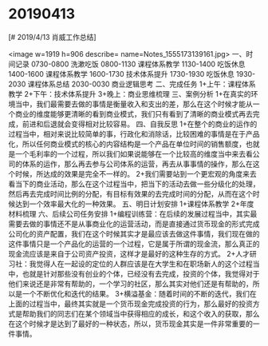 # 20190413

[# 2019/4/13 肖威工作总结]

<image w=1919 h=906 describe= name=Notes_1555173139161.jpg>
一、时间记录
0730-0800 洗漱吃饭
0800-1130 课程体系教学
1130-1400 吃饭休息
1400-1600 课程体系教学
1600-1730 技术体系提升
1730-1930 吃饭休息
1930-2030 课程体系总结
2030-0030 商业逻辑思考
二、完成任务
1+上午：课程体系教学
2+下午：技术体系提升
3+晚上：商业思维梳理
三、案例分析
1+在真实的环境当中，我们最需要去做的事情是衡量收入和支出的差，那么在这个时候才能从一个商业的维度能够更清晰的看到商业模式，我们只有看到了清晰的商业模式再去完成，前进和后退就会变得相对比较容易。
四、自我反思
1+在整个的商业的运作的过程当中，相对来说比较简单的事，行政化和消除话，比较困难的事情是在于产品化，所以任何商业模式的核心的内容结构是一个产品在单位时间的销售额度，也就是一个毛利率的一个过程，所以我们如果说能够在一个比较高的维度当中来去看公司的体系的运作，那么再去参与公司体系的运营，再去从事事情的操作，那么在这个时候，所达成的效果是完全不一样的。
2+我们需要站到一个更宏观的角度来去看当下的商业活动，那么在这个过程当中，把当下的活动去做一些分级化的处理，然后再去完成时间比例的分配，有目标有效果的去完成时间的分配，从而在这个时候达到一个效率最大化的一种效果。
五、明日计划安排
1+课程体系教学
2+年度材料梳理
六、后续公司任务安排
1+编程训练营：在后续的发展过程当中，其实最需要去做的事情还不是从事商业化的运营活动，而是直接通过货币现金的形式完成公司化的资产配置，我们在这个时候其实才是最应该去做这件事情，我们现在做的这件事情只是一个产品化的运营的一个过程，它是属于所谓的现金流，那么真正的现金流应该是来自于公司资产投资，这样才是最好的这种生存的方式。
2+人才研习社：我觉得人在一起设的定位的人群应该是在大学生和在职场新人的这个过程当中，也就是针对那些没有创业的个体，已经没有去完成，投资的个体，我觉得对于他们来说还是非常有帮助的，一个学习的社区，那么其实对他们还是有帮助的，所以是一个不断优化和迭代的结果。
3+横溢基金：随着时间的不断的迭代，我们在上面的过程当中，最终其实就是一个货币现金完成投资的行为，那么最好的投资方式是帮助我们的同志们在某个领域当中获得相应的成长，和这个收入的获取，那么在这个时候才是达到了最好的一种状态，所以，货币现金其实是一件非常重要的一件事情。
